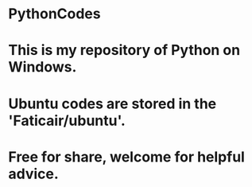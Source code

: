 # PythonCodes

# This is my repository of Python on Windows.
# Ubuntu codes are stored in the 'Faticair/ubuntu'.
# Free for share, welcome for helpful advice.
